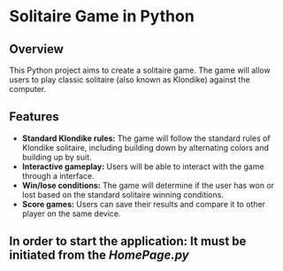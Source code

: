 # Solitaire Game in Python

## Overview
This Python project aims to create a solitaire game. The game will allow users to play classic solitaire (also known as Klondike) against the computer.

## Features
* **Standard Klondike rules:** The game will follow the standard rules of Klondike solitaire, including building down by alternating colors and building up by suit.
* **Interactive gameplay:** Users will be able to interact with the game through a interface.
* **Win/lose conditions:** The game will determine if the user has won or lost based on the standard solitaire winning conditions.
* **Score games:** Users can save their results and compare it to other player on the same device.

## In order to start the application: It must be initiated from the _HomePage.py_